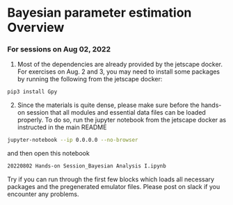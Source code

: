 # Bayesian parameter estimation Overview

### For sessions on Aug 02, 2022

1. Most of the dependencies are already provided by the jetscape docker. For exercises on Aug. 2 and 3, you may need to install some packages by running the following from the jetscape docker:

```bash
pip3 install Gpy
```

2. Since the materials is quite dense, please make sure before the hands-on session that all modules and essential data files can be loaded properly.
To do so, run the jupyter notebook from the jetscape docker as instructed in the main README

```bash
jupyter-notebook --ip 0.0.0.0 --no-browser
```

and then open this notebook 

```bash
20220802 Hands-on Session_Bayesian Analysis I.ipynb
```

Try if you can run through the first few blocks which loads all necessary packages and the pregenerated emulator files. Please post on slack if you encounter any problems.


